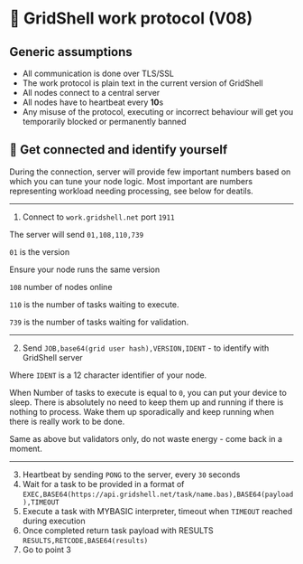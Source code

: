 # 🔡 GridShell work protocol (V08)



## Generic assumptions

- All communication is done over TLS/SSL
- The work protocol is plain text in the current version of GridShell 
- All nodes connect to a central server
- All nodes have to heartbeat every **10**s 
- Any misuse of the protocol, executing or incorrect behaviour will get you temporarily blocked or permanently banned
 
## :electric_plug: Get connected and identify yourself

During the connection, server will provide few important numbers based on which you can tune your node logic.
Most important are numbers representing workload needing processing, see below for deatils.

----

1. Connect to `work.gridshell.net` port `1911`

The server will send `01,108,110,739`

`01` is the version

Ensure your node runs the same version 

`108` number of nodes online 

`110` is the number of tasks waiting to execute.

`739` is the number of tasks waiting for validation.


----
2. Send `JOB,base64(grid user hash),VERSION,IDENT` - to identify with GridShell server
 
Where `IDENT` is a 12 character identifier of your node.

When Number of tasks to execute is equal to `0`, you can put your device to sleep.
There is absolutely no need to keep them up and running if there is nothing to process. Wake them up sporadically
and keep running when there is really work to be done.

Same as above but validators only, do not waste energy - come back in a moment.

----

3. Heartbeat by sending `PONG` to the server, every `30` seconds
4. Wait for a task to be provided in a format of
`EXEC,BASE64(https://api.gridshell.net/task/name.bas),BASE64(payload),TIMEOUT` 
5. Execute a task with MYBASIC interpreter, timeout when `TIMEOUT` reached during execution
6. Once completed return task payload with RESULTS 
`RESULTS,RETCODE,BASE64(results)` 
7. Go to point 3

 
